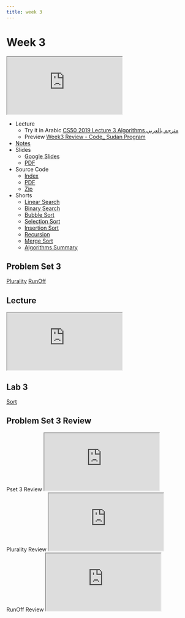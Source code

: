 ```yaml
---
title: week 3
---
```


# Week 3

<iframe src="https://www.youtube.com/embed/gR6nycuZKlM"></iframe>


- Lecture
  - Try it in Arabic
    [CS50 2019 Lecture 3 Algorithms مترجم بالعربي](https://www.youtube.com/embed/jXKaybgEISI)
  - Preview
     [Week3 Review - Code_ Sudan Program](https://www.youtube.com/embed/2FkB-enZzrc)
- [Notes](https://cs50.harvard.edu/x/2020/notes/3/)
- Slides
  - <a href="https://docs.google.com/presentation/d/17eT9MaZBUByTTlpkliT8kTg7AW1820xMIQg0HDd5NCk/edit?usp=sharing">Google Slides</a>
  - <a href="https://cdn.cs50.net/2019/fall/lectures/3/lecture3.pdf">PDF</a>
- Source Code
  - <a href="https://cdn.cs50.net/2019/fall/lectures/3/src3/">Index</a>
  - <a href="https://cdn.cs50.net/2019/fall/lectures/3/src23.pdf">PDF</a>
  - <a href="https://cdn.cs50.net/2019/fall/lectures/3/src3.zip">Zip</a>
- Shorts
  - <a href="https://www.youtube.com/watch?v=TwsgCHYmbbA" savefrom_lm_index="0" savefrom_lm="1">Linear Search</a>
  - <a href="https://www.youtube.com/watch?v=T98PIp4omUA" savefrom_lm_index="0" savefrom_lm="1">Binary Search</a>
  - <a href="https://www.youtube.com/watch?v=RT-hUXUWQ2I" savefrom_lm_index="0" savefrom_lm="1">Bubble Sort</a>
  - <a href="https://www.youtube.com/watch?v=3hH8kTHFw2A" savefrom_lm_index="0" savefrom_lm="1">Selection Sort</a>
  - <a href="https://www.youtube.com/watch?v=O0VbBkUvriI" savefrom_lm_index="0" savefrom_lm="1">Insertion Sort</a>
  - <a href="https://www.youtube.com/watch?v=mz6tAJMVmfM" savefrom_lm_index="0" savefrom_lm="1">Recursion</a>
  - <a href="https://www.youtube.com/watch?v=Ns7tGNbtvV4" savefrom_lm_index="0" savefrom_lm="1">Merge Sort</a>
  - <a href="https://www.youtube.com/watch?v=ktWL3nN38ZA" savefrom_lm_index="0" savefrom_lm="1">Algorithms Summary</a>
  
## Problem Set 3

[Plurality](https://lab.cs50.io/code-sudan/labs/main/pset3/Plurality/)
[RunOff](https://lab.cs50.io/code-sudan/labs/main/pset3/runoff/)

## Lecture

<iframe src="https://www.youtube.com/embed/8qLKNX3M97I"></iframe>

## Lab 3

[Sort](https://cs50.harvard.edu/x/2021/labs/3/#:~:text=Sort)

## Problem Set 3 Review 
<div class="box" >Pset 3 Review  <iframe src="https://www.youtube.com/embed/pZgUkL2Aohs"></iframe></div>
<div class="box" >Plurality  Review  <iframe src="https://www.youtube.com/embed/S_3NvpLje3M"></iframe></div>
<div class="box" >RunOff Review  <iframe src="https://www.youtube.com/embed/DVWX4qcCvNc"></iframe></div>



